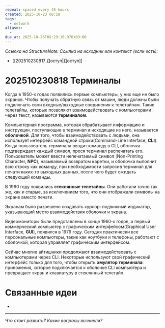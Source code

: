 ```yaml
---
repeat: spaced every 48 hours
created: 2025-10-23 08:18
tags:
  - network
aliases:
  - 
due_at: 2025-10-26T08:29:16.970+03:00
---
```

*Ссылка на StructureNote:*
*Ссылка на исходник или контекст (если есть):*
- [[202510230817 Доступ|Доступ]] 

# 202510230818 Терминалы

Когда в 1950-х годах появились первые компьютеры, у них еще не было экранов. Чтобы получать обратную связь от машин, люди должны были подключать свои входные/выходные соединения к телетайпам. Такие телетайпы, которые позволяют взаимодействовать с компьютерами через текст, называются **терминалом**.

Компьютерная программа, которая обрабатывает информацию и инструкции, поступающие в терминал и исходящие из него, называется **оболочкой**. Для того, чтобы взаимодействовать с людьми, она использует интерфейс командной строки(Command-Line Interface, **CLI**). Когда пользователь терминала вводит команду в CLI, оболочка подтверждает каждый символ, прося терминал распечатать его. Пользователь может ввести непечатаемый символ (Non-Printing Character, **NPC**), называемый возвратом каретки, и оболочка выполнит всю строку как команду, при необходимости запросив терминал для печати каких-то выходных данных‚ после чего будет ожидать следующей команды.

В 1960 году появились **стеклянные телетайпы**. Они работали точно так же, как и старые, за исключением того, что они отображали символы на экране вместо печати.

Экранам было разрешено создавать курсор: подвижный индикатор, указывающий место взаимодействия оболочки и экрана.

Видеомониторы были представлены в конце 1960-х годов, а первый коммерческий компьютер с графическим интерфейсом(Graphical User Interface, **GUI**), появился в 1979 году. Сегодня практически все персональные компьютеры, такие как ноутбуки и телефоны, работают с оболочкой, которая управляет графическим интерфейсом.

Сейчас многие айтишники продолжают взаимодействовать с компьютерами через CLI. Некоторые используют свой графический интерфейс только для того, чтобы открыть **эмулятор терминала**: приложения, которое подключается к оболочке CLI компьютера и превращает экран и клавиатуру в стеклянный телетайп.

# Связанные идеи

- 

---

*Что стоит развить? Какие вопросы возникли?*
